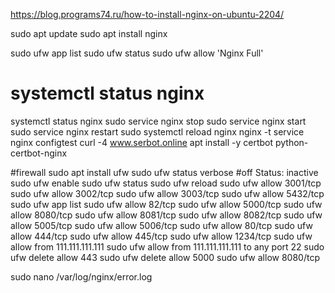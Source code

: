 https://blog.programs74.ru/how-to-install-nginx-on-ubuntu-2204/


sudo apt update
sudo apt install nginx

sudo ufw app list
sudo ufw status
sudo ufw allow 'Nginx Full'

# systemctl status nginx
systemctl status nginx
sudo service nginx stop
sudo service nginx start
sudo service nginx restart
sudo systemctl reload nginx
nginx -t
service nginx configtest
curl -4 www.serbot.online
apt install -y certbot python-certbot-nginx

#firewall
sudo apt install ufw
sudo ufw status verbose
#off
Status: inactive
sudo ufw enable
sudo ufw status
sudo ufw reload
sudo ufw allow 3001/tcp
sudo ufw allow 3002/tcp
sudo ufw allow 3003/tcp
sudo ufw allow 5432/tcp
sudo ufw app list
sudo ufw allow 82/tcp
sudo ufw allow 5000/tcp
sudo ufw allow 8080/tcp
sudo ufw allow 8081/tcp
sudo ufw allow 8082/tcp
sudo ufw allow 5005/tcp
sudo ufw allow 5006/tcp
sudo ufw allow 80/tcp
sudo ufw allow 444/tcp
sudo ufw allow 445/tcp
sudo ufw allow 1234/tcp
sudo ufw allow from 111.111.111.111
sudo ufw allow from 111.111.111.111 to any port 22
sudo ufw delete allow 443
sudo ufw delete allow 5000
sudo ufw allow 8080/tcp

sudo nano /var/log/nginx/error.log